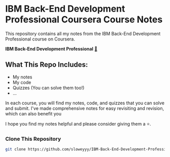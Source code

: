 # IBM Back-End Development Professional Coursera Course Notes

This repository contains all my notes from the IBM Back-End Development Professional course on Coursera.

**IBM Back-End Development Professional** [🔗](https://www.coursera.org/professional-certificates/ibm-backend-development)

## What This Repo Includes:

-   My notes
-   My code
-   Quizzes (You can solve them too!)
-   ...

In each course, you will find my notes, code, and quizzes that you can solve and submit. I've made comprehensive notes for easy revisiting and revision, which can also benefit you

I hope you find my notes helpful and please consider giving them a ⭐️.

### Clone This Repository

```bash
git clone https://github.com/sloweyyy/IBM-Back-End-Development-Professional-Coursera-Course-Notes
```
